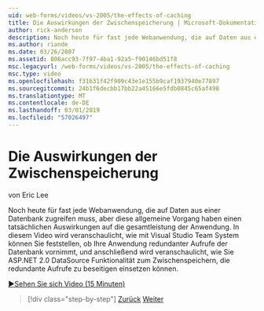 ```yaml
---
uid: web-forms/videos/vs-2005/the-effects-of-caching
title: Die Auswirkungen der Zwischenspeicherung | Microsoft-Dokumentation
author: rick-anderson
description: Noch heute für fast jede Webanwendung, die auf Daten aus einer Datenbank zugreifen muss, aber diese allgemeine Vorgang kann wesentlich auf die gesamtleistung der ein...
ms.author: riande
ms.date: 03/26/2007
ms.assetid: 806acc93-7f97-4ba1-92a5-f90146bd51f8
msc.legacyurl: /web-forms/videos/vs-2005/the-effects-of-caching
msc.type: video
ms.openlocfilehash: f31631f42f909c43e1e155b9caf1937940e77897
ms.sourcegitcommit: 24b1f6decbb17bb22a45166e5fdb0845c65af498
ms.translationtype: MT
ms.contentlocale: de-DE
ms.lasthandoff: 03/01/2019
ms.locfileid: "57026497"
---
```

<a name="the-effects-of-caching"></a>Die Auswirkungen der Zwischenspeicherung
====================
von Eric Lee

Noch heute für fast jede Webanwendung, die auf Daten aus einer Datenbank zugreifen muss, aber diese allgemeine Vorgang haben einen tatsächlichen Auswirkungen auf die gesamtleistung der Anwendung. In diesem Video wird veranschaulicht, wie mit Visual Studio Team System können Sie feststellen, ob Ihre Anwendung redundanter Aufrufe der Datenbank vornimmt, und anschließend wird veranschaulicht, wie Sie ASP.NET 2.0 DataSource Funktionalität zum Zwischenspeichern, die redundante Aufrufe zu beseitigen einsetzen können.

[&#9654;Sehen Sie sich Video (15 Minuten)](https://channel9.msdn.com/Blogs/ASP-NET-Site-Videos/the-effects-of-caching)

> [!div class="step-by-step"]
> [Zurück](custom-extraction-rules-and-coded-web-tests.md)
> [Weiter](using-the-load-test-agent.md)
